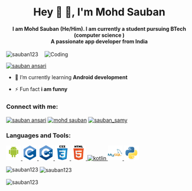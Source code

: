 <h1 align="center">Hey 🌈 👋, I'm Mohd Sauban</h1>
<h4 align="center">I am Mohd Sauban (He/Him). I am currently a student pursuing BTech (computer science )
  <br>A passionate app developer from India</h4>
<img align="right" alt="Coding" width="400" src="https://cdn.dribbble.com/users/116207/screenshots/384914/programmer.gif">

<p align="left"> <img src="https://komarev.com/ghpvc/?username=sauban123&label=Profile%20views&color=0e75b6&style=flat" alt="sauban123" /> </p>

<p align="left"> <a href="https://twitter.com/sauban ansari" target="blank"><img src="https://img.shields.io/twitter/follow/sauban ansari?logo=twitter&style=for-the-badge" alt="sauban ansari" /></a> </p>

- 🌱 I’m currently learning **Android development**

- ⚡ Fun fact **i am funny**

<h3 align="left">Connect with me:</h3>
<p align="left">
<a href="https://twitter.com/sauban ansari" target="blank"><img align="center" src="https://raw.githubusercontent.com/rahuldkjain/github-profile-readme-generator/master/src/images/icons/Social/twitter.svg" alt="sauban ansari" height="30" width="40" /></a>
<a href="https://linkedin.com/in/mohd sauban" target="blank"><img align="center" src="https://raw.githubusercontent.com/rahuldkjain/github-profile-readme-generator/master/src/images/icons/Social/linked-in-alt.svg" alt="mohd sauban" height="30" width="40" /></a>
<a href="https://instagram.com/sauban_samy" target="blank"><img align="center" src="https://raw.githubusercontent.com/rahuldkjain/github-profile-readme-generator/master/src/images/icons/Social/instagram.svg" alt="sauban_samy" height="30" width="40" /></a>
<!-- <a href="https://www.codechef.com/users/mohd_sauban" target="blank"><img align="center" src="https://cdn.jsdelivr.net/npm/simple-icons@3.1.0/icons/codechef.svg" alt="mohd_sauban" height="30" width="40" /></a> -->
<!-- <a href="https://www.hackerrank.com/q_2022_23_36" target="blank"><img align="center" src="https://raw.githubusercontent.com/rahuldkjain/github-profile-readme-generator/master/src/images/icons/Social/hackerrank.svg" alt="q_2022_23_36" height="30" width="40" /></a> -->
<!-- <a href="https://www.leetcode.com/mosauban88" target="blank"><img align="center" src="https://raw.githubusercontent.com/rahuldkjain/github-profile-readme-generator/master/src/images/icons/Social/leet-code.svg" alt="mosauban88" height="30" width="40" /></a>
<a href="https://auth.geeksforgeeks.org/user/mosauban" target="blank"><img align="center" src="https://raw.githubusercontent.com/rahuldkjain/github-profile-readme-generator/master/src/images/icons/Social/geeks-for-geeks.svg" alt="mosauban" height="30" width="40" /></a> -->
</p>

<h3 align="left">Languages and Tools:</h3>
<p align="left"> <a href="https://developer.android.com" target="_blank" rel="noreferrer"> <img src="https://raw.githubusercontent.com/devicons/devicon/master/icons/android/android-original-wordmark.svg" alt="android" width="40" height="40"/> </a> <a href="https://www.cprogramming.com/" target="_blank" rel="noreferrer"> <img src="https://raw.githubusercontent.com/devicons/devicon/master/icons/c/c-original.svg" alt="c" width="40" height="40"/> </a> <a href="https://www.w3schools.com/cpp/" target="_blank" rel="noreferrer"> <img src="https://raw.githubusercontent.com/devicons/devicon/master/icons/cplusplus/cplusplus-original.svg" alt="cplusplus" width="40" height="40"/> </a> <a href="https://www.w3schools.com/css/" target="_blank" rel="noreferrer"> <img src="https://raw.githubusercontent.com/devicons/devicon/master/icons/css3/css3-original-wordmark.svg" alt="css3" width="40" height="40"/> </a> <a href="https://www.w3.org/html/" target="_blank" rel="noreferrer"> <img src="https://raw.githubusercontent.com/devicons/devicon/master/icons/html5/html5-original-wordmark.svg" alt="html5" width="40" height="40"/> </a> <a href="https://kotlinlang.org" target="_blank" rel="noreferrer"> <img src="https://www.vectorlogo.zone/logos/kotlinlang/kotlinlang-icon.svg" alt="kotlin" width="40" height="40"/> </a> <a href="https://www.mysql.com/" target="_blank" rel="noreferrer"> <img src="https://raw.githubusercontent.com/devicons/devicon/master/icons/mysql/mysql-original-wordmark.svg" alt="mysql" width="40" height="40"/> </a> <a href="https://www.python.org" target="_blank" rel="noreferrer"> <img src="https://raw.githubusercontent.com/devicons/devicon/master/icons/python/python-original.svg" alt="python" width="40" height="40"/> </a> </p>

<p><img align="left" src="https://github-readme-stats.vercel.app/api/top-langs?username=sauban123&show_icons=true&locale=en&layout=compact" alt="sauban123" /></p>

<p>&nbsp;<img align="center" src="https://github-readme-stats.vercel.app/api?username=sauban123&show_icons=true&locale=en" alt="sauban123" /></p>

<p><img align="center" src="https://github-readme-streak-stats.herokuapp.com/?user=sauban123&" alt="sauban123" /></p>
